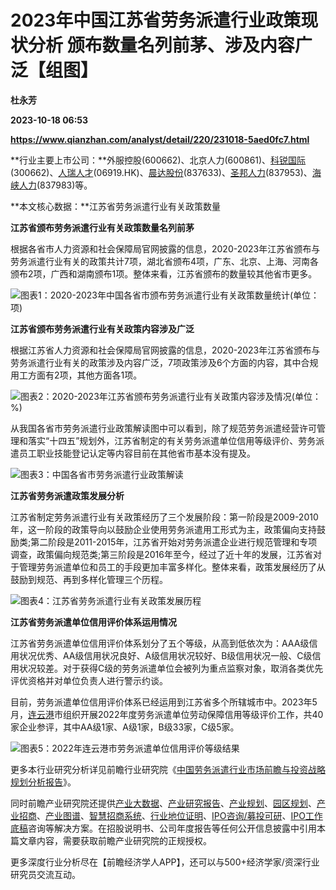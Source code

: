 # 2023年中国江苏省劳务派遣行业政策现状分析 颁布数量名列前茅、涉及内容广泛【组图】
**杜永芳**

**2023-10-18 06:53**

**https://www.qianzhan.com/analyst/detail/220/231018-5aed0fc7.html**

**行业主要上市公司：**外服控股(600662)、北京人力(600861)、[科锐国际](https://stock.qianzhan.com/hs/zhengquan_300662.SZ.html)(300662)、[人瑞人才](https://stock.qianzhan.com/hk/zhengquan_06919.HK.html)(06919.HK)、[晨达股份](https://stock.qianzhan.com/neeq/zhengquan_837633.OC.html)(837633)、[圣邦人力](https://stock.qianzhan.com/neeq/zhengquan_837953.OC.html)(837953)、[海峡人力](https://stock.qianzhan.com/neeq/zhengquan_837983.OC.html)(837983)等。

**本文核心数据：**江苏省劳务派遣行业有关政策数量

**江苏省颁布劳务派遣行业有关政策数量名列前茅**

根据各省市人力资源和社会保障局官网披露的信息，2020-2023年江苏省颁布与劳务派遣行业有关的政策共计7项，湖北省颁布4项，广东、北京、上海、河南各颁布2项，广西和湖南颁布1项。整体来看，江苏省颁布的数量较其他省市更多。

![图表1：2020-2023年中国各省市颁布劳务派遣行业有关政策数量统计(单位：项)](https://img3.qianzhan.com/news/202310/18/20231018-2ab966486d10ce99.png)

**江苏省颁布劳务派遣行业有关政策内容涉及广泛**

根据江苏省人力资源和社会保障局官网披露的信息，2020-2023年江苏省颁布与劳务派遣行业有关的政策涉及内容广泛，7项政策涉及6个方面的内容，其中合规用工方面有2项，其他方面各1项。

![图表2：2020-2023年江苏省颁布劳务派遣行业有关政策内容涉及情况(单位：%)](https://img3.qianzhan.com/news/202310/18/20231018-a4b2fe4e09fa1e48.png)

从我国各省市劳务派遣行业政策解读图中可以看到，除了规范劳务派遣经营许可管理和落实“十四五”规划外，江苏省制定的有关劳务派遣单位信用等级评价、劳务派遣员工职业技能登记认定等内容目前在其他省市基本没有提及。

![图表3：中国各省市劳务派遣行业政策解读](https://img3.qianzhan.com/news/202310/18/20231018-6d8c41f1719a1312.jpg)

**江苏省劳务派遣政策发展分析**

江苏省制定劳务派遣行业有关政策经历了三个发展阶段：第一阶段是2009-2010年，这一阶段的政策导向以鼓励企业使用劳务派遣用工形式为主，政策偏向支持鼓励类;第二阶段是2011-2015年，江苏省开始对劳务派遣企业进行规范管理和专项调查，政策偏向规范类;第三阶段是2016年至今，经过了近十年的发展，江苏省对于管理劳务派遣单位和员工的手段更加丰富多样化。整体来看，政策发展经历了从鼓励到规范、再到多样化管理三个历程。

![图表4：江苏省劳务派遣行业有关政策发展历程](https://img3.qianzhan.com/news/202310/18/20231018-f282436dfaf5972a.png)

**江苏省劳务派遣单位信用评价体系运用情况**

江苏省劳务派遣单位信用评价体系划分了五个等级，从高到低依次为：AAA级信用状况优秀、AA级信用状况良好、A级信用状况较好、B级信用状况一般、C级信用状况较差。对于获得C级的劳务派遣单位会被列为重点监察对象，取消各类优先评优资格并对单位负责人进行警示约谈。

目前，劳务派遣单位信用评价体系已经运用到江苏省多个所辖城市中。2023年5月，[连云港](https://stock.qianzhan.com/hs/zhengquan_601008.SH.html)市组织开展2022年度劳务派遣单位劳动保障信用等级评价工作，共40家企业参评，其中AA级1家、A级1家，B级33家，C级5家。

![图表5：2022年连云港市劳务派遣单位信用评价等级结果](https://img3.qianzhan.com/news/202310/18/20231018-a5fd327319dc70d4.jpg)

更多本行业研究分析详见前瞻行业研究院《[中国劳务派遣行业市场前瞻与投资战略规划分析报告](https://bg.qianzhan.com/report/detail/b45c1034a102497f.html)》。

同时前瞻产业研究院还提供[产业大数据](https://d.qianzhan.com/)、[产业研究报告](https://bg.qianzhan.com/report/hotlist/)、[产业规划](https://f.qianzhan.com/chanyeguihua2/)、[园区规划](https://f.qianzhan.com/yuanqu/)、[产业招商](https://f.qianzhan.com/chanyezhaoshang/)、[产业图谱](https://bg.qianzhan.com/report/lianglian/)、[智慧招商系统](https://z.qianzhan.com/)、[行业地位证明](https://bg.qianzhan.com/report/qyppcs)、[IPO咨询/募投可研](https://ipo.qianzhan.com/mutou/)、[IPO工作底稿](https://ipo.qianzhan.com/digao/)咨询等解决方案。在招股说明书、公司年度报告等任何公开信息披露中引用本篇文章内容，需要获取前瞻产业研究院的正规授权。

更多深度行业分析尽在【前瞻经济学人APP】，还可以与500+经济学家/资深行业研究员交流互动。